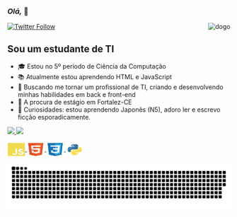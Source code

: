 ### _*Olá,*_ 👋
<img align="right" alt="dogo" src="https://c.tenor.com/jCI8X9bhx4gAAAAC/cowboy-bebop.gif">



[![Twitter Follow](https://img.shields.io/twitter/follow/katakanaisart?color=1DA1F2&logo=twitter&style=for-the-badge)](https://twitter.com/intent/follow?original_referer=https%3A%2F%2Fgithub.com%2FcodeSTACKr&screen_name=codeSTACKr)

## Sou um estudante de TI

- 🎓 Estou no 5º período de Ciência da Computação 
- 📚 Atualmente estou aprendendo HTML e JavaScript
- 🎯 Buscando me tornar um profissional de TI, criando e desenvolvendo minhas habilidades em back e front-end
- 🔎 A procura de estágio em Fortalez-CE
- 🎨 Curiosidades: estou aprendendo Japonês (N5), adoro ler e escrevo ficção esporadicamente. 

<div>
  <a href="https://github.com/antonioferreirasales">
  <img height="150em" src="https://github-readme-stats.vercel.app/api?username=antonioferreirasales&show_icons=true&theme=midnight-purple&include_all_commits=true&count_private=true"/>
  <img height="150em" src="https://github-readme-stats.vercel.app/api/top-langs/?username=antonioferreirasales&layout=compact&langs_count=7&theme=midnight-purple"/>
</div>
  
  <div style="display: inline_block"><br>
  <img align="center" alt="Rafa-Js" height="30" width="40" src="https://raw.githubusercontent.com/devicons/devicon/master/icons/javascript/javascript-plain.svg">
  <img align="center" alt="Rafa-HTML" height="30" width="40" src="https://raw.githubusercontent.com/devicons/devicon/master/icons/html5/html5-original.svg">
  <img align="center" alt="Rafa-CSS" height="30" width="40" src="https://raw.githubusercontent.com/devicons/devicon/master/icons/css3/css3-original.svg">
  <img align="center" alt="Rafa-Python" height="30" width="40" src="https://raw.githubusercontent.com/devicons/devicon/master/icons/python/python-original.svg">
    
 
</div>
  
  ![Snake animation](https://github.com/antonioferreirasales/antonioferreirasales/blob/output/github-contribution-grid-snake.svg)
